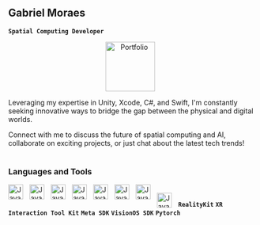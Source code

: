 ## Gabriel Moraes
**` Spatial Computing Developer `**



<p align="center">
  
  <a href="https://gabrielmoraes.tech">
        <img align="center" alt="Portfolio" width="100px" style="padding-right:10px;" alt="Portfolio" title="##My Portfolio" src="https://img.icons8.com/dotty/80/portfolio.png" alt="portfolio"/>
  </a>
</p>


Leveraging my expertise in Unity, Xcode, C#, and Swift, I'm constantly seeking innovative ways to bridge the gap between the physical and digital worlds.

Connect with me to discuss the future of spatial computing and AI, collaborate on exciting projects, or just chat about the latest tech trends!

#

### Languages and Tools

  <img align="left" alt="Java" width="30px" style="padding-right:10px;" 
    src="https://cdn.jsdelivr.net/gh/devicons/devicon/icons/csharp/csharp-original.svg" />
  <img align="left" alt="Java" width="30px" style="padding-right:10px;"
      src="https://cdn.jsdelivr.net/gh/devicons/devicon/icons/swift/swift-original.svg" />
  <img align="left" alt="Java" width="30px" style="padding-right:10px;"
      src="https://cdn.jsdelivr.net/gh/devicons/devicon/icons/python/python-original.svg" />
  <img align="left" alt="Java" width="30px" style="padding-right:10px;"
      src="https://www.svgrepo.com/show/331760/sql-database-generic.svg" />
  <img align="left" alt="Java" width="30px" style="padding-right:10px;"
      src="https://www.svgrepo.com/show/331626/unity.svg" />
  <img align="left" alt="Java" width="30px" style="padding-right:10px;"  
      src="https://cdn.jsdelivr.net/gh/devicons/devicon/icons/xcode/xcode-original.svg" /> 


      
  <img align="left" alt="Java" width="30px" style="padding-right:10px;"  
     src="https://cdn.jsdelivr.net/gh/devicons/devicon/icons/docker/docker-plain.svg" />    
  <img align="left" alt="Java" width="30px" style="padding-right:10px;"
    src="https://cdn.jsdelivr.net/gh/devicons/devicon/icons/git/git-original.svg" />


**`RealityKit`** **`XR Interaction Tool Kit`** **`Meta SDK`**  **`VisionOS SDK`** **`Pytorch`**
